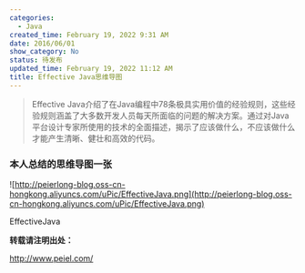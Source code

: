```yaml
---
categories:
  - Java
created_time: February 19, 2022 9:31 AM
date: 2016/06/01
show_category: No
status: 待发布
updated_time: February 19, 2022 11:12 AM
title: Effective Java思维导图
---
```



> Effective Java介绍了在Java编程中78条极具实用价值的经验规则，这些经验规则涵盖了大多数开发人员每天所面临的问题的解决方案。通过对Java平台设计专家所使用的技术的全面描述，揭示了应该做什么，不应该做什么才能产生清晰、健壮和高效的代码。
> 

### 本人总结的思维导图一张

![http://peierlong-blog.oss-cn-hongkong.aliyuncs.com/uPic/EffectiveJava.png](http://peierlong-blog.oss-cn-hongkong.aliyuncs.com/uPic/EffectiveJava.png)

EffectiveJava

**转载请注明出处：**

http://www.peiel.com/
